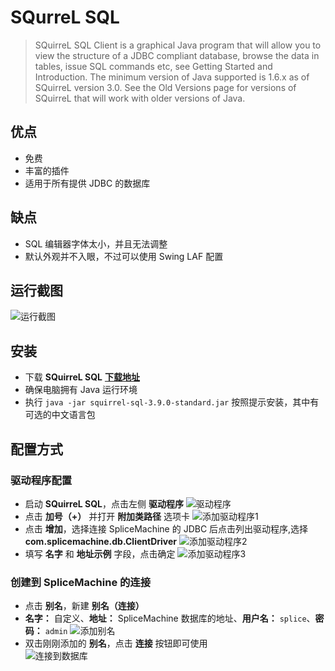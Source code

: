 # SQurreL SQL

> SQuirreL SQL Client is a graphical Java program that will allow you to view the structure of a JDBC compliant database, browse the data in tables, issue SQL commands etc, see Getting Started and Introduction. The minimum version of Java supported is 1.6.x as of SQuirreL version 3.0. See the Old Versions page for versions of SQuirreL that will work with older versions of Java.

## 优点

- 免费
- 丰富的插件
- 适用于所有提供 JDBC 的数据库

## 缺点

- SQL 编辑器字体太小，并且无法调整
- 默认外观并不入眼，不过可以使用 Swing LAF 配置

## 运行截图

![运行截图](https://s1.ax2x.com/2018/11/14/5zuLZr.png)

## 安装

- 下载 **SQuirreL SQL** [**下载地址**](http://www.squirrelsql.org/#installation)
- 确保电脑拥有 Java 运行环境
- 执行 `java -jar squirrel-sql-3.9.0-standard.jar` 按照提示安装，其中有可选的中文语言包

## 配置方式

### 驱动程序配置

- 启动 **SQuirreL SQL**，点击左侧 **驱动程序**
 ![驱动程序](https://s1.ax2x.com/2018/11/14/5zurid.png)
- 点击 **加号（+）** 并打开 **附加类路径** 选项卡
 ![添加驱动程序1](https://s1.ax2x.com/2018/11/14/5zucce.png)
- 点击 **增加**，选择连接 SpliceMachine 的 JDBC 后点击列出驱动程序,选择 **com.splicemachine.db.ClientDriver**
 ![添加驱动程序2](https://s1.ax2x.com/2018/11/14/5zu1by.png)
- 填写 **名字** 和 **地址示例** 字段，点击确定
 ![添加驱动程序3](https://s1.ax2x.com/2018/11/14/5zutnl.png)

### 创建到 SpliceMachine 的连接

- 点击 **别名**，新建 **别名（连接）**
- **名字：** 自定义、**地址：** SpliceMachine 数据库的地址、**用户名：** `splice`、**密码：** `admin`
 ![添加别名](https://s1.ax2x.com/2018/11/14/5zuIWJ.png)
- 双击刚刚添加的 **别名**，点击 **连接** 按钮即可使用  
 ![连接到数据库](https://s1.ax2x.com/2018/11/14/5zuAKX.png)
